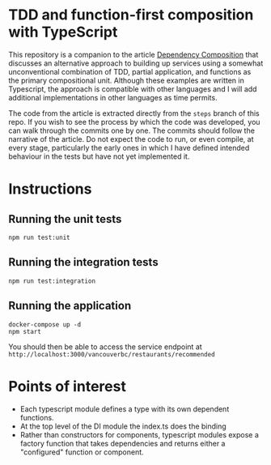 # TDD and function-first composition with TypeScript

This repository is a companion to the article [Dependency Composition](https://martinfowler.com/articles/dependency-composition.html)
that discusses an alternative approach to building up services using a somewhat unconventional combination of TDD, partial application, and functions as the 
primary compositional unit. Although these examples are written in Typescript, the approach is compatible with other languages
and I will add additional implementations in other languages as time permits.

The code from the article is extracted directly from the `steps` branch of this repo. If you wish to see the process by
which the code was developed, you can walk through the commits one by one. The commits should follow the narrative of the
article. Do not expect the code to run, or even compile, at every stage, particularly the early ones in which I have 
defined intended behaviour in the tests but have not yet implemented it.

# Instructions

## Running the unit tests

    npm run test:unit

## Running the integration tests

    npm run test:integration

## Running the application

    docker-compose up -d
    npm start

  You should then be able to access the service endpoint at `http://localhost:3000/vancouverbc/restaurants/recommended`

# Points of interest

- Each typescript module defines a type with its own dependent functions.
- At the top level of the DI module the index.ts does the binding
- Rather than constructors for components, typescript modules expose a factory function that takes dependencies and
  returns either a "configured" function or component.
